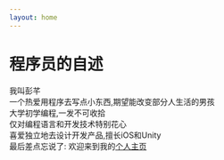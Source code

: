 ```yaml
---
layout: home
---
```

# 程序员的自述

我叫彭芊</br>
一个热爱用程序去写点小东西,期望能改变部分人生活的男孩</br>
大学初学编程,一发不可收拾</br>
仅对编程语言和开发技术特别花心</br>
喜爱独立地去设计开发产品,擅长iOS和Unity</br>
最后差点忘说了:
欢迎来到我的[个人主页](https://www.pengqian.win)